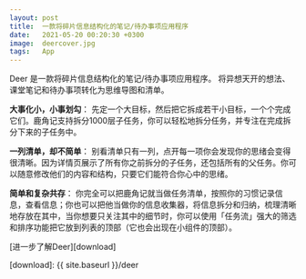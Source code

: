 ```yaml
---
layout: post
title:  一款将碎片信息结构化的笔记/待办事项应用程序
date:   2021-05-20 00:20:30 +0300
image:  deercover.jpg
tags:   App
---
```


Deer 是一款将碎片信息结构化的笔记/待办事项应用程序。 将异想天开的想法、课堂笔记和待办事项转化为思维导图和清单。

__大事化小，小事划勾__：
先定一个大目标，然后把它拆成若干小目标，一个个完成它们。鹿角记支持拆分1000层子任务，你可以轻松地拆分任务，并专注在完成拆分下来的子任务中。

__一列清单，却不简单__：
别看清单只有一列，点开每一项你会发现你的思绪会变得很清晰。因为详情页展示了所有你之前拆分的子任务，还包括所有的父任务。你可以随意修改他们的内容和结构，只要它们能符合你心中的思绪。

__简单和复杂共存__：
你完全可以把鹿角记就当做任务清单，按照你的习惯记录信息，查看信息；你也可以把他当做你的信息收集器，将信息拆分和归纳，梳理清晰地存放在其中，当你想要只关注其中的细节时，你可以使用「任务流」强大的筛选和排序功能把它放到列表的顶部（它也会出现在小组件的顶部）。


[进一步了解Deer][download] 

[download]: {{ site.baseurl }}/deer
